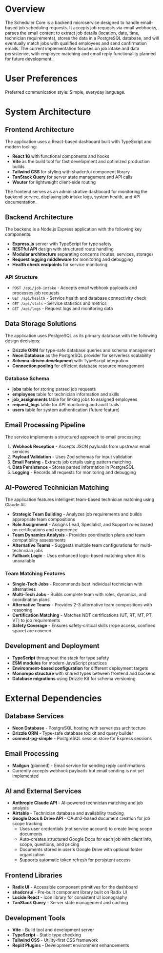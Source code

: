 # Overview

The Scheduler Core is a backend microservice designed to handle email-based job scheduling requests. It accepts job requests via email webhooks, parses the email content to extract job details (location, date, time, technician requirements), stores the data in a PostgreSQL database, and will eventually match jobs with qualified employees and send confirmation emails. The current implementation focuses on job intake and data persistence, with employee matching and email reply functionality planned for future development.

# User Preferences

Preferred communication style: Simple, everyday language.

# System Architecture

## Frontend Architecture
The application uses a React-based dashboard built with TypeScript and modern tooling:
- **React 18** with functional components and hooks
- **Vite** as the build tool for fast development and optimized production builds
- **Tailwind CSS** for styling with shadcn/ui component library
- **TanStack Query** for server state management and API calls
- **Wouter** for lightweight client-side routing

The frontend serves as an administrative dashboard for monitoring the backend service, displaying job intake logs, system health, and API documentation.

## Backend Architecture
The backend is a Node.js Express application with the following key components:
- **Express.js** server with TypeScript for type safety
- **RESTful API** design with structured route handling
- **Modular architecture** separating concerns (routes, services, storage)
- **Request logging middleware** for monitoring and debugging
- **Health check endpoints** for service monitoring

### API Structure
- `POST /api/job-intake` - Accepts email webhook payloads and processes job requests
- `GET /api/health` - Service health and database connectivity check
- `GET /api/stats` - Service statistics and metrics
- `GET /api/logs` - Request logs and monitoring data

## Data Storage Solutions
The application uses PostgreSQL as its primary database with the following design decisions:
- **Drizzle ORM** for type-safe database queries and schema management
- **Neon Database** as the PostgreSQL provider for serverless scalability
- **Schema-driven development** with TypeScript integration
- **Connection pooling** for efficient database resource management

### Database Schema
- **jobs** table for storing parsed job requests
- **employees** table for technician information and skills
- **job_assignments** table for linking jobs to assigned employees
- **request_logs** table for API monitoring and audit trails
- **users** table for system authentication (future feature)

## Email Processing Pipeline
The service implements a structured approach to email processing:
1. **Webhook Reception** - Accepts JSON payloads from upstream email services
2. **Payload Validation** - Uses Zod schemas for input validation
3. **Email Parsing** - Extracts job details using pattern matching
4. **Data Persistence** - Stores parsed information in PostgreSQL
5. **Logging** - Records all requests for monitoring and debugging

## AI-Powered Technician Matching
The application features intelligent team-based technician matching using Claude AI:
- **Strategic Team Building** - Analyzes job requirements and builds appropriate team compositions
- **Role Assignment** - Assigns Lead, Specialist, and Support roles based on certifications and experience
- **Team Dynamics Analysis** - Provides coordination plans and team compatibility assessments
- **Alternative Teams** - Suggests multiple team configurations for multi-technician jobs
- **Fallback Logic** - Uses enhanced logic-based matching when AI is unavailable

### Team Matching Features
- **Single-Tech Jobs** - Recommends best individual technician with alternatives
- **Multi-Tech Jobs** - Builds complete team with roles, dynamics, and coordination plans
- **Alternative Teams** - Provides 2-3 alternative team compositions with reasoning
- **Certification Matching** - Matches NDT certifications (UT, RT, MT, PT, VT) to job requirements
- **Safety Coverage** - Ensures safety-critical skills (rope access, confined space) are covered

## Development and Deployment
- **TypeScript** throughout the stack for type safety
- **ESM modules** for modern JavaScript practices
- **Environment-based configuration** for different deployment targets
- **Monorepo structure** with shared types between frontend and backend
- **Database migrations** using Drizzle Kit for schema versioning

# External Dependencies

## Database Services
- **Neon Database** - PostgreSQL hosting with serverless architecture
- **Drizzle ORM** - Type-safe database toolkit and query builder
- **connect-pg-simple** - PostgreSQL session store for Express sessions

## Email Processing
- **Mailgun** (planned) - Email service for sending reply confirmations
- Currently accepts webhook payloads but email sending is not yet implemented

## AI and External Services
- **Anthropic Claude API** - AI-powered technician matching and job analysis
- **Airtable** - Technician database and availability tracking
- **Google Docs & Drive API** - OAuth2-based document creation for job scope tracking
  - Uses user credentials (not service account) to create living scope documents
  - Auto-creates structured Google Docs for each job with client info, scope, questions, and pricing
  - Documents stored in user's Google Drive with optional folder organization
  - Supports automatic token refresh for persistent access

## Frontend Libraries
- **Radix UI** - Accessible component primitives for the dashboard
- **shadcn/ui** - Pre-built component library built on Radix UI
- **Lucide React** - Icon library for consistent UI iconography
- **TanStack Query** - Server state management and caching

## Development Tools
- **Vite** - Build tool and development server
- **TypeScript** - Static type checking
- **Tailwind CSS** - Utility-first CSS framework
- **Replit Plugins** - Development environment enhancements
